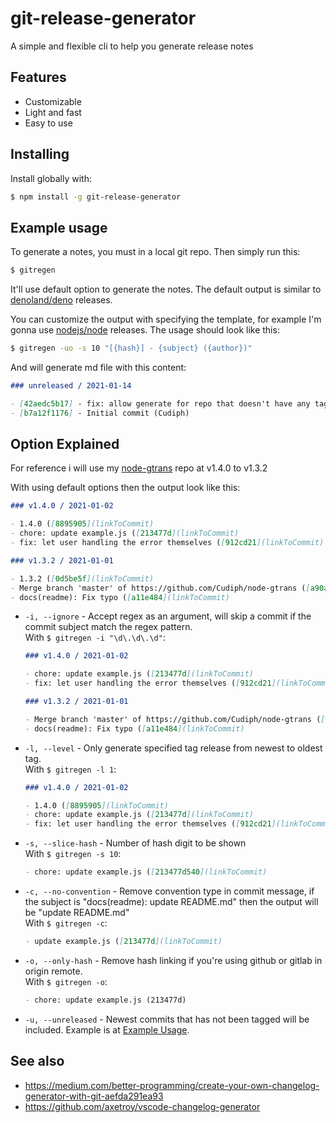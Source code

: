# git-release-generator

A simple and flexible cli to help you generate release notes

## Features

- Customizable
- Light and fast
- Easy to use

## Installing

Install globally with:
```bash
$ npm install -g git-release-generator
```

## Example usage

To generate a notes, you must in a local git repo. Then simply run this:
```bash
$ gitregen 
```
It'll use default option to generate the notes. The default output is similar to
[denoland/deno](https://github.com/denoland/deno/releases) releases.

You can customize the output with specifying the template, for example I'm gonna use
[nodejs/node](https://github.com/nodejs/node/releases) releases. The usage should look like this:
```bash
$ gitregen -uo -s 10 "[{hash}] - {subject} ({author})"
```

And will generate md file with this content:
```markdown
### unreleased / 2021-01-14

- [42aedc5b17] - fix: allow generate for repo that doesn't have any tag (Cudiph)
- [b7a12f1176] - Initial commit (Cudiph)
```

## Option Explained

For reference i will use my [node-gtrans](https://github.com/Cudiph/node-gtrans/commits/v1.4.0)
repo at v1.4.0 to v1.3.2

With using default options then the output look like this:
```markdown
### v1.4.0 / 2021-01-02

- 1.4.0 ([8895905](linkToCommit)
- chore: update example.js ([213477d](linkToCommit)
- fix: let user handling the error themselves ([912cd21](linkToCommit)

### v1.3.2 / 2021-01-01

- 1.3.2 ([0d5be5f](linkToCommit)
- Merge branch 'master' of https://github.com/Cudiph/node-gtrans ([a90a303](linkToCommit)
- docs(readme): Fix typo ([a11e484](linkToCommit)
```

* `-i, --ignore` - Accept regex as an argument, will skip a commit if the commit subject match the regex pattern.  
  With `$ gitregen -i "\d\.\d\.\d"`:
  ```markdown
  ### v1.4.0 / 2021-01-02

  - chore: update example.js ([213477d](linkToCommit)
  - fix: let user handling the error themselves ([912cd21](linkToCommit)

  ### v1.3.2 / 2021-01-01

  - Merge branch 'master' of https://github.com/Cudiph/node-gtrans ([a90a303](linkToCommit)
  - docs(readme): Fix typo ([a11e484](linkToCommit)
  ```


* `-l, --level` - Only generate specified tag release from newest to oldest tag.  
  With `$ gitregen -l 1`:
  ```markdown
  ### v1.4.0 / 2021-01-02

  - 1.4.0 ([8895905](linkToCommit)
  - chore: update example.js ([213477d](linkToCommit)
  - fix: let user handling the error themselves ([912cd21](linkToCommit)
  ```

* `-s, --slice-hash` - Number of hash digit to be shown  
  With `$ gitregen -s 10`:
  ```markdown
  - chore: update example.js ([213477d540](linkToCommit)
  ```

* `-c, --no-convention` - Remove convention type in commit message, if the subject is "docs(readme): update README.md" then the output will be "update README.md"  
  With `$ gitregen -c`:
  ```markdown
  - update example.js ([213477d](linkToCommit)
  ```

* `-o, --only-hash` - Remove hash linking if you're using github or gitlab in origin remote.  
  With `$ gitregen -o`:
  ```markdown
  - chore: update example.js (213477d)
  ```

* `-u, --unreleased` - Newest commits that has not been tagged will be included. Example is at [Example Usage](#example-usage).

## See also

* https://medium.com/better-programming/create-your-own-changelog-generator-with-git-aefda291ea93
* https://github.com/axetroy/vscode-changelog-generator
